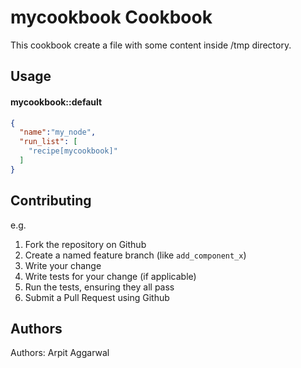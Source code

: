 mycookbook Cookbook
===================

This cookbook create a file with some content inside /tmp directory.

Usage
-----
#### mycookbook::default

```json
{
  "name":"my_node",
  "run_list": [
    "recipe[mycookbook]"
  ]
}
```

Contributing
------------

e.g.
1. Fork the repository on Github
2. Create a named feature branch (like `add_component_x`)
3. Write your change
4. Write tests for your change (if applicable)
5. Run the tests, ensuring they all pass
6. Submit a Pull Request using Github

Authors
-------------------
Authors: Arpit Aggarwal
